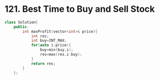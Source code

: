 # 121. Best Time to Buy and Sell Stock

```c++
class Solution{
    public:
        int maxProfit(vector<int>& price){
            int res;
            int buy=INT_MAX;
            for(auto i:price){
                buy=min(buy,i);
                res=max(res,i-buy);
            }
            return res;
        }
    };
```